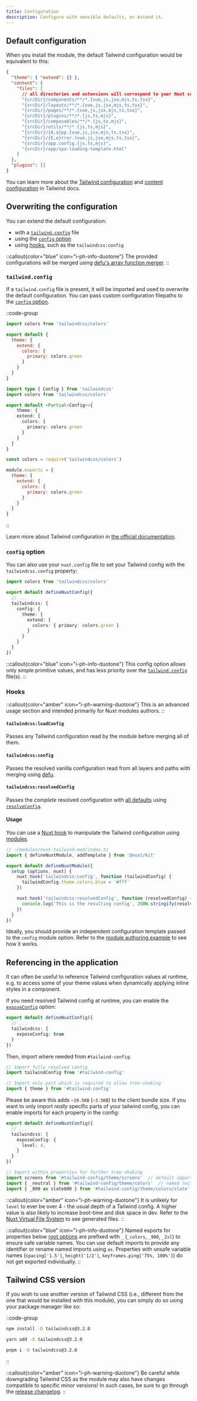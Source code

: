 ```yaml
---
title: Configuration
description: Configure with sensible defaults, or extend it.
---
```


## Default configuration

When you install the module, the default Tailwind configuration would be equivalent to this:

```json [tailwind.config]
{
  "theme": { "extend": {} },
  "content": {
    "files": [
      // all directories and extensions will correspond to your Nuxt config
      "{srcDir}/components/**/*.{vue,js,jsx,mjs,ts,tsx}",
      "{srcDir}/layouts/**/*.{vue,js,jsx,mjs,ts,tsx}",
      "{srcDir}/pages/**/*.{vue,js,jsx,mjs,ts,tsx}",
      "{srcDir}/plugins/**/*.{js,ts,mjs}",
      "{srcDir}/composables/**/*.{js,ts,mjs}",
      "{srcDir}/utils/**/*.{js,ts,mjs}",
      "{srcDir}/{A,a}pp.{vue,js,jsx,mjs,ts,tsx}",
      "{srcDir}/{E,e}rror.{vue,js,jsx,mjs,ts,tsx}",
      "{srcDir}/app.config.{js,ts,mjs}",
      "{srcDir}/app/spa-loading-template.html"
    ]
  },
  "plugins": []
}
```

You can learn more about the [Tailwind configuration](https://tailwindcss.com/docs/configuration) and [content configuration](https://tailwindcss.com/docs/content-configuration) in Tailwind docs.

## Overwriting the configuration

You can extend the default configuration:

- with a [`tailwind.config`](#tailwindconfig) file
- using the [`config` option](#config-option)
- using [hooks](#hooks), such as the `tailwindcss:config`

::callout{color="blue" icon="i-ph-info-duotone"}
The provided configurations will be merged using [defu's array function merger](https://github.com/unjs/defu#array-function-merger).
::

### `tailwind.config`

If a `tailwind.config` file is present, it will be imported and used to overwrite the default configuration. You can pass custom configuration filepaths to the [`config` option](/getting-started/module-options#config).

::code-group

```js [tailwind.config.js]
import colors from 'tailwindcss/colors'

export default {
  theme: {
    extend: {
      colors: {
        primary: colors.green
      }
    }
  }
}
```

```ts [tailwind.config.ts]
import type { Config } from 'tailwindcss'
import colors from 'tailwindcss/colors'

export default <Partial<Config>>{
	theme: {
    extend: {
      colors: {
        primary: colors.green
      }
    }
  }
}
```

```js [tailwind.config.cjs]
const colors = require('tailwindcss/colors')

module.exports = {
  theme: {
    extend: {
      colors: {
        primary: colors.green
      }
    }
  }
}
```

::

Learn more about Tailwind configuration in [the official documentation](https://tailwindcss.com/docs/configuration).

### `config` option

You can also use your `nuxt.config` file to set your Tailwind config with the `tailwindcss.config` property:

```ts [nuxt.config]
import colors from 'tailwindcss/colors'

export default defineNuxtConfig({
  // ...
  tailwindcss: {
    config: {
      theme: {
        extend: {
          colors: { primary: colors.green }
        }
      }
    }
  }
})
```

::callout{color="blue" icon="i-ph-info-duotone"}
This config option allows only simple primitive values, and has less priority over the [`tailwind.config`](#tailwindconfig) file(s).
::

### Hooks

::callout{color="amber" icon="i-ph-warning-duotone"}
This is an advanced usage section and intended primarily for Nuxt modules authors.
::

#### `tailwindcss:loadConfig`

Passes any Tailwind configuration read by the module before merging all of them.

#### `tailwindcss:config`

Passes the resolved vanilla configuration read from all layers and paths with merging using [defu](https://github.com/unjs/defu).

#### `tailwindcss:resolvedConfig`

Passes the _complete_ resolved configuration with [all defaults](https://github.com/tailwindlabs/tailwindcss/blob/v3.3.0/stubs/config.full.js) using [`resolveConfig`](https://github.com/tailwindlabs/tailwindcss/blob/v3.0.0/resolveConfig.js).

#### Usage

You can use a [Nuxt hook](https://nuxtjs.org/guides/directory-structure/modules#run-tasks-on-specific-hooks) to manipulate the Tailwind configuration using [modules](https://nuxt.com/docs/guide/directory-structure/modules).

```ts
// ~/modules/nuxt-tailwind-mod/index.ts
import { defineNuxtModule, addTemplate } from '@nuxt/kit'

export default defineNuxtModule({
  setup (options, nuxt) {
    nuxt.hook('tailwindcss:config', function (tailwindConfig) {
      tailwindConfig.theme.colors.blue = '#fff'
    })

    nuxt.hook('tailwindcss:resolvedConfig', function (resolvedConfig) {
      console.log('This is the resulting config', JSON.stringify(resolvedConfig))
    })
  }
})
```

Ideally, you should provide an independent configuration template passed to the `config` module option. Refer to the [module authoring example](/examples/module-authoring) to see how it works.

## Referencing in the application

It can often be useful to reference Tailwind configuration values at runtime, e.g. to access some of your theme values when dynamically applying inline styles in a component.

If you need resolved Tailwind config at runtime, you can enable the [`exposeConfig`](/getting-started/module-options#exposeconfig) option:

```ts [nuxt.config]
export default defineNuxtConfig({
  // ...
  tailwindcss: {
    exposeConfig: true
  }
})
```

Then, import where needed from `#tailwind-config`:

```js
// Import fully resolved config
import tailwindConfig from '#tailwind-config'

// Import only part which is required to allow tree-shaking
import { theme } from '#tailwind-config'
```

Please be aware this adds `~19.5KB` (`~3.5KB`) to the client bundle size. If you want to only import _really_ specific parts of your tailwind config, you can enable imports for each property in the config:

```ts [nuxt.config]
export default defineNuxtConfig({
  // ...
  tailwindcss: {
    exposeConfig: {
      level: 4,
    }
  }
})
```

```js
// Import within properties for further tree-shaking
import screens from '#tailwind-config/theme/screens'  // default import
import { _neutral } from '#tailwind-config/theme/colors'  // named (with _ prefix)
import { _800 as slate800 } from '#tailwind-config/theme/colors/slate'  // alias
```

::callout{color="amber" icon="i-ph-warning-duotone"}
It is unlikely for `level` to ever be over 4 - the usual depth of a Tailwind config. A higher value is also likely to increase boot-time and disk space in dev. Refer to the [Nuxt Virtual File System](https://nuxt.com/docs/guide/directory-structure/nuxt#virtual-file-system) to see generated files.
::

::callout{color="blue" icon="i-ph-info-duotone"}
Named exports for properties below [root options](https://tailwindcss.com/docs/configuration#configuration-options) are prefixed with `_` (`_colors`, `_900`, `_2xl`) to ensure safe variable names. You can use default imports to provide any identifier or rename named imports using `as`. Properties with unsafe variable names (`spacing['1.5']`, `height['1/2']`, `keyframes.ping['75%, 100%']`) do not get exported individually.
::

## Tailwind CSS version

If you wish to use another version of Tailwind CSS (i.e., different from the one that would be installed with this module), you can simply do so using your package manager like so:


::code-group

```bash [npm]
npm install -D tailwindcss@3.2.0
```

```bash [yarn]
yarn add -D tailwindcss@3.2.0
```

```sh [pnpm]
pnpm i -D tailwindcss@3.2.0
```

::

::callout{color="amber" icon="i-ph-warning-duotone"}
Be careful while downgrading Tailwind CSS as the module may also have changes compatible to specific minor versions! In such cases, be sure to go through the [release changelog](https://github.com/nuxt-modules/tailwindcss/releases).
::

